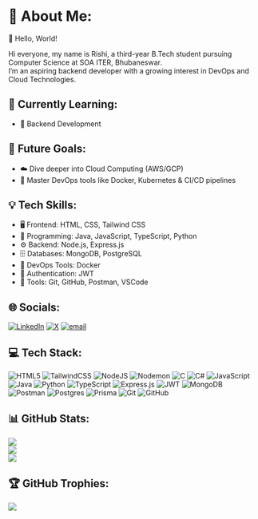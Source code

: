 # 💫 About Me:
👋 Hello, World!

Hi everyone, my name is Rishi, a third-year B.Tech student pursuing Computer Science at SOA ITER, Bhubaneswar.  
I’m an aspiring backend developer with a growing interest in DevOps and Cloud Technologies.

## 🚀 Currently Learning:
- 🔧 Backend Development  

## 🎯 Future Goals:
- ☁️ Dive deeper into Cloud Computing (AWS/GCP)  
- 🔧 Master DevOps tools like Docker, Kubernetes & CI/CD pipelines  

## 💡 Tech Skills:
- 🖥️ Frontend: HTML, CSS, Tailwind CSS  
- 💾 Programming: Java, JavaScript, TypeScript, Python  
- ⚙️ Backend: Node.js, Express.js  
- 🗄️ Databases: MongoDB, PostgreSQL  
- 🔧 DevOps Tools: Docker  
- 🔑 Authentication: JWT  
- 🧰 Tools: Git, GitHub, Postman, VSCode  

## 🌐 Socials:
[![LinkedIn](https://img.shields.io/badge/LinkedIn-%230077B5.svg?logo=linkedin&logoColor=white)](https://linkedin.com/in/https://www.linkedin.com/in/rishivm2004/) [![X](https://img.shields.io/badge/X-black.svg?logo=X&logoColor=white)](https://x.com/https://x.com/RishiVT_47) [![email](https://img.shields.io/badge/Email-D14836?logo=gmail&logoColor=white)](mailto:rishivt24@gmail.com)  

## 💻 Tech Stack:
![HTML5](https://img.shields.io/badge/html5-%23E34F26.svg?style=for-the-badge&logo=html5&logoColor=white) ![TailwindCSS](https://img.shields.io/badge/tailwindcss-%2338B2AC.svg?style=for-the-badge&logo=tailwind-css&logoColor=white) ![NodeJS](https://img.shields.io/badge/node.js-6DA55F?style=for-the-badge&logo=node.js&logoColor=white) ![Nodemon](https://img.shields.io/badge/NODEMON-%23323330.svg?style=for-the-badge&logo=nodemon&logoColor=%BBDEAD) ![C](https://img.shields.io/badge/c-%2300599C.svg?style=for-the-badge&logo=c&logoColor=white) ![C#](https://img.shields.io/badge/c%23-%23239120.svg?style=for-the-badge&logo=csharp&logoColor=white) ![JavaScript](https://img.shields.io/badge/javascript-%23323330.svg?style=for-the-badge&logo=javascript&logoColor=%23F7DF1E) ![Java](https://img.shields.io/badge/java-%23ED8B00.svg?style=for-the-badge&logo=openjdk&logoColor=white) ![Python](https://img.shields.io/badge/python-3670A0?style=for-the-badge&logo=python&logoColor=ffdd54) ![TypeScript](https://img.shields.io/badge/typescript-%23007ACC.svg?style=for-the-badge&logo=typescript&logoColor=white) ![Express.js](https://img.shields.io/badge/express.js-%23404d59.svg?style=for-the-badge&logo=express&logoColor=%2361DAFB) ![JWT](https://img.shields.io/badge/JWT-black?style=for-the-badge&logo=JSON%20web%20tokens) ![MongoDB](https://img.shields.io/badge/MongoDB-%234ea94b.svg?style=for-the-badge&logo=mongodb&logoColor=white) ![Postman](https://img.shields.io/badge/Postman-FF6C37?style=for-the-badge&logo=postman&logoColor=white) ![Postgres](https://img.shields.io/badge/postgres-%23316192.svg?style=for-the-badge&logo=postgresql&logoColor=white) ![Prisma](https://img.shields.io/badge/Prisma-3982CE?style=for-the-badge&logo=Prisma&logoColor=white) ![Git](https://img.shields.io/badge/git-%23F05033.svg?style=for-the-badge&logo=git&logoColor=white) ![GitHub](https://img.shields.io/badge/github-%23121011.svg?style=for-the-badge&logo=github&logoColor=white)

## 📊 GitHub Stats:
![](https://github-readme-stats.vercel.app/api?username=RishiVT2004&theme=dark&hide_border=false&include_all_commits=false&count_private=false)<br/>
![](https://github-readme-streak-stats.herokuapp.com/?user=RishiVT2004&theme=dark&hide_border=false)<br/>
![](https://github-readme-stats.vercel.app/api/top-langs/?username=RishiVT2004&theme=dark&hide_border=false&include_all_commits=false&count_private=false&layout=compact)

## 🏆 GitHub Trophies:
![](https://github-profile-trophy.vercel.app/?username=RishiVT2004&theme=radical&no-frame=false&no-bg=true&margin-w=4)

<!-- Proudly created with GPRM ( https://gprm.itsvg.in ) -->
